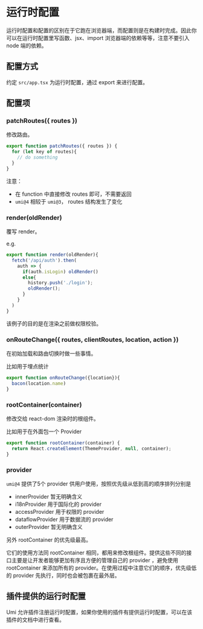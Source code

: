 # 运行时配置

运行时配置和配置的区别在于它跑在浏览器端，而配置则是在构建时完成。因此你可以在运行时配置里写函数、jsx、import 浏览器端的依赖等等，注意不要引入 node 端的依赖。

## 配置方式
约定 `src/app.tsx` 为运行时配置，通过 export 来进行配置。

## 配置项

### patchRoutes(\{ routes \})

修改路由。

```ts
export function patchRoutes({ routes }) {
  for (let key of routes){
    // do something
  }
}
```

注意：
- 在 function 中直接修改 routes 即可，不需要返回
- `umi@4` 相较于 `umi@3`， routes 结构发生了变化


### render(oldRender)
覆写 render。

e.g.
```ts
export function render(oldRender){
  fetch('/api/auth').then(
    auth => {
      if(auth.isLogin) oldRender()
      else{
        history.push('./login');
        oldRender();
      }
    }
  )
}
```
该例子的目的是在渲染之前做权限校验。

### onRouteChange(\{ routes, clientRoutes, location, action \})

在初始加载和路由切换时做一些事情。

比如用于埋点统计
```ts
export function onRouteChange({location}){
  bacon(location.name)
}
```

### rootContainer(container)
修改交给 react-dom 渲染时的根组件。

比如用于在外面包一个 Provider
```ts
export function rootContainer(container) {
  return React.createElement(ThemeProvider, null, container);
}
```

### provider

`umi@4` 提供了5个 provider 供用户使用，按照优先级从低到高的顺序排列分别是
- innerProvider 暂无明确含义
- i18nProvider 用于国际化的 provider
- accessProvider 用于权限的 provider
- dataflowProvider 用于数据流的 provider
- outerProvider 暂无明确含义

另外 rootContainer 的优先级最高。

它们的使用方法同 rootContainer 相同，都用来修改根组件。提供这些不同的接口主要是让开发者能够更加有序且方便的管理自己的 provider ，避免使用 rootContainer 来添加所有的 provider。在使用过程中注意它们的顺序，优先级低的 provider 先执行，同时也会被包裹在最外层。

## 插件提供的运行时配置

Umi 允许插件注册运行时配置，如果你使用的插件有提供运行时配置，可以在该插件的文档中进行查看。

